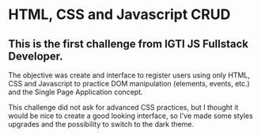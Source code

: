 # HTML, CSS and Javascript CRUD
## This is the first challenge from IGTI JS Fullstack Developer.
The objective was create and interface to register users using only HTML, CSS and Javascript to practice DOM manipulation (elements, events, etc.) and the Single Page Application concept.

This challenge did not ask for advanced CSS practices, but I thought it would be nice to create a good looking interface, so I've made some styles upgrades and the possibility to switch to the dark theme.
